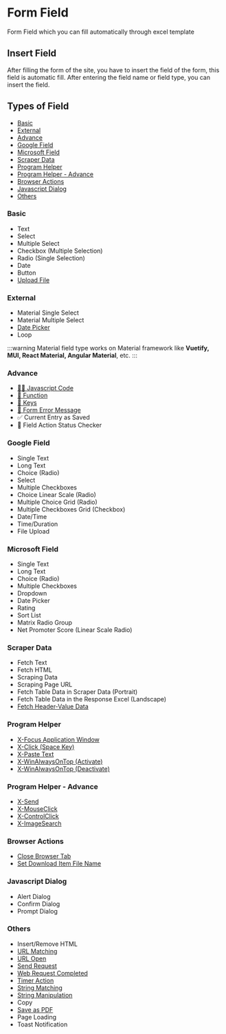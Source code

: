 # Form Field

Form Field which you can fill automatically through excel template

## Insert Field

After filling the form of the site, you have to insert the field of the form, this field is automatic fill. After entering the field name or field type, you can insert the field.

## Types of Field

- [Basic](#basic)
- [External](#external)
- [Advance](#advance)
- [Google Field](#google-field)
- [Microsoft Field](#microsoft-field)
- [Scraper Data](#scraper-data)
- [Program Helper](#program-helper)
- [Program Helper - Advance](#program-helper-advance)
- [Browser Actions](#browser-actions)
- [Javascript Dialog](#javascript-dialog)
- [Others](#others)

### Basic

- Text
- Select
- Multiple Select
- Checkbox (Multiple Selection)
- Radio (Single Selection)
- Date
- Button
- [Upload File](/documentation/field-types/upload-file)

### External

- Material Single Select
- Material Multiple Select
- [Date Picker](/documentation/field-types/date-picker)
- Loop

:::warning
Material field type works on Material framework like **Vuetify, MUI, React Material, Angular Material**, etc.
:::

### Advance

- [👩‍💻 Javascript Code](/documentation/field-types/javascript-code)
- [🚀 Function](/documentation/functions#predefined-function)
- [🔑 Keys](/documentation/keys#special-key)
- [🛑 Form Error Message](/documentation/field-types/form-error-message)
- ✅ Current Entry as Saved
- 📃 Field Action Status Checker

### Google Field

- Single Text
- Long Text
- Choice (Radio)
- Select
- Multiple Checkboxes
- Choice Linear Scale (Radio)
- Multiple Choice Grid (Radio)
- Multiple Checkboxes Grid (Checkbox)
- Date/Time
- Time/Duration
- File Upload

### Microsoft Field

- Single Text
- Long Text
- Choice (Radio)
- Multiple Checkboxes
- Dropdown
- Date Picker
- Rating
- Sort List
- Matrix Radio Group
- Net Promoter Score (Linear Scale Radio)

### Scraper Data

- Fetch Text
- Fetch HTML
- Scraping Data
- Scraping Page URL
- Fetch Table Data in Scraper Data (Portrait)
- Fetch Table Data in the Response Excel (Landscape)
- [Fetch Header-Value Data](/documentation/field-types/scraper-data#fetch-header-value-data)

### Program Helper

- [X-Focus Application Window](/documentation/field-types/program-helper#x-focus-application-window)
- [X-Click (Space Key)](/documentation/field-types/program-helper#x-click-space-key)
- [X-Paste Text](/documentation/field-types/program-helper#x-paste-text)
- [X-WinAlwaysOnTop (Activate)](/documentation/field-types/program-helper#x-winalwaysontop-activate)
- [X-WinAlwaysOnTop (Deactivate)](/documentation/field-types/program-helper#x-winalwaysontop-deactivate)

### Program Helper - Advance

- [X-Send](/documentation/field-types/program-helper#x-send)
- [X-MouseClick](/documentation/field-types/program-helper#x-mouseclick)
- [X-ControlClick](/documentation/field-types/program-helper#x-controlclick)
- [X-ImageSearch](/documentation/field-types/program-helper#x-imagesearch)

### Browser Actions

- [Close Browser Tab](/documentation/field-types/browser-actions#close-browser-tab)
- [Set Download Item File Name](/documentation/field-types/browser-actions#set-download-item-file-name)

### Javascript Dialog

- Alert Dialog
- Confirm Dialog
- Prompt Dialog

### Others

- Insert/Remove HTML
- [URL Matching](/documentation/field-types/url-matching)
- [URL Open](/documentation/field-types/url-open)
- [Send Request](/documentation/field-types/send-request)
- [Web Request Completed](/documentation/field-types/web-request-completed)
- [Timer Action](/documentation/field-types/timer-action)
- [String Matching](/documentation/field-types/string-matching)
- [String Manipulation](/documentation/field-types/string-manipulation)
- Copy
- [Save as PDF](/documentation/field-types/save-as-pdf)
- Page Loading
- Toast Notification
